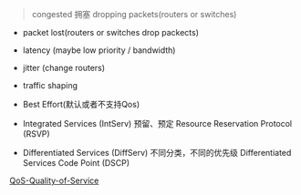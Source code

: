 
> congested 拥塞    dropping packets(routers or switches)
* packet lost(routers or switches drop packects)
* latency (maybe low priority / bandwidth)
* jitter (change routers)
* traffic shaping

* Best Effort(默认或者不支持Qos)
* Integrated Services (IntServ) 预留、预定 Resource Reservation Protocol (RSVP) 
* Differentiated Services (DiffServ) 不同分类，不同的优先级 Differentiated Services Code Point (DSCP) 

[QoS-Quality-of-Service](https://searchunifiedcommunications.techtarget.com/definition/QoS-Quality-of-Service)
